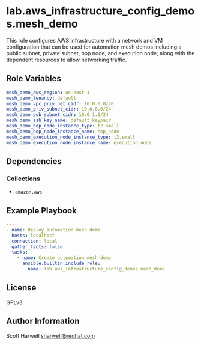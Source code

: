 # lab.aws_infrastructure_config_demos.mesh_demo

This role configures AWS infrastructure with a network and VM configuration that can be used for automation mesh demos including a public subnet, private subnet, hop node, and execution node; along with the dependent resources to allow networking traffic.

## Role Variables

```yaml
mesh_demo_aws_region: us-east-1
mesh_demo_tenancy: default
mesh_demo_vpc_priv_net_cidr: 10.0.0.0/20
mesh_demo_priv_subnet_cidr: 10.0.0.0/24
mesh_demo_pub_subnet_cidr: 10.0.1.0/24
mesh_demo_ssh_key_name: default_keypair
mesh_demo_hop_node_instance_type: t2.small
mesh_demo_hop_node_instance_name: hop_node
mesh_demo_execution_node_instance_type: t2.small
mesh_demo_execution_node_instance_name: execution_node
```

## Dependencies

### Collections

* `amazon.aws`

## Example Playbook

```yaml
---
- name: Deploy automation mesh demo
  hosts: localhost
  connection: local
  gather_facts: false
  tasks:
    - name: Create automation mesh demo
      ansible.builtin.include_role:
        name: lab.aws_infrastructure_config_demos.mesh_demo
```

## License

GPLv3

## Author Information

Scott Harwell <sharwell@redhat.com>
